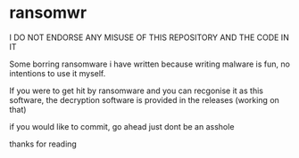 # ransomwr
I DO NOT ENDORSE ANY MISUSE OF THIS REPOSITORY AND THE CODE IN IT

Some borring ransomware i have written because writing malware is fun, no intentions to use it myself.

If you were to get hit by ransomware and you can recgonise it as this software, the decryption software is provided in the releases (working on that)

if you would like to commit, go ahead just dont be an asshole

thanks for reading
